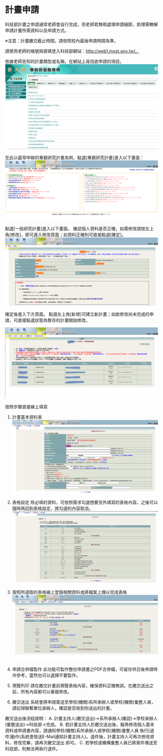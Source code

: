# 計畫申請

科技部計畫之申請通常老師會自行完成，但老師若無暇處理申請細節，助理需瞭解申請計畫所需資料以及申請方式。

※注意：計畫繳交截止時間，請依照校內最後申請時間為準。

請使用老師的帳號與密碼登入科技部網站：http://web1.most.gov.tw/。

依據老師告知的計畫類型或名稱，在網站上尋找欲申請的項目。
![](./figure/project_select.png)

在此以最常申辦的專題研究計畫為例，點選[專題研究計畫]進入以下畫面：
![](./figure/project_select2.png)

點選[一般研究計畫]進入以下畫面。
確認個人資料是否正確，如需修改請按左上角[修改]，即可進入修改頁面；如資料正確則可直接點選[確定]。
![](./figure/personal_info.png)

確定後進入下方頁面。
點選左上角[新增]可建立新計畫；如欲修改尚未完成的申請，可直接點選狀態為暫存的計畫開始修改。

![](./figure/create_a_new_one.png)

按照步驟直接線上填寫
1. 計畫基本資料表
   ![](./figure/CM01.png)
2. 表格設定
   除必填的資料，可依照需求勾選想要另外填寫的表格內容。之後可以隨時再回到表格設定，將勾選的內容取消。
![](./figure/form.png)

3. 按照所選取的表格線上登錄相關資料或將檔案上傳以完成表格
![](./figure/form_fill.png)
4. 申請合併檔製作
   此功能可製作整份申請書之PDF合併檔，可留存供日後申請時作參考，當然也可以選擇不要製作。
   
5. 預覽列印
   請在繳交計畫前預覽表格內容，確保資料正確無誤。在繳交送出之前，所有內容都可以重複修改。
   
6. 繳交送出
   系統會將申請案送至學校(機關)系所承辦人或學校(機關)彙整人員，請記得聯繫單位承辦人，確認是否收到你送出的計畫。

繳交送出後流程說明：
    A.	計畫主持人(繳交送出)→系所承辦人(確認)→學校承辦人(彙整送出)→科技部→完成。
    B.	若計畫主持人於繳交送出後，擬再修改個人基本資料或申請書內容，請通知學校(機關)系所承辦人或學校(機關)彙整人員
        執行[退件]動作(系統會發送E-Mail通知計畫主持人)。退件後，計畫主持人可再次修改資料，修改完畢，請再次繳交送出
        即可。
    C.	若學校或機構彙整人員已將案件傳送至科技部，則無法再執行退件。


